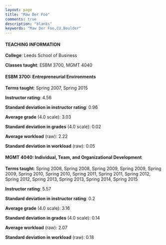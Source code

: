 ```yaml
---
layout: page
title: "Maw Der Foo" 
comments: true
description: "blanks"
keywords: "Maw Der Foo,CU,Boulder"
---
```

<head>
<script src="https://ajax.googleapis.com/ajax/libs/jquery/2.1.3/jquery.min.js"></script>
<script src="https://dl.dropboxusercontent.com/s/pc42nxpaw1ea4o9/highcharts.js?dl=0"></script>
<!-- <script src="../assets/js/highcharts.js"></script> -->
<style type="text/css">@font-face {
	font-family: "Bebas Neue";
	src: url(https://www.filehosting.org/file/details/544349/BebasNeue Regular.otf) format("opentype");
	}
	h1.Bebas { 
		font-family: "Bebas Neue", Verdana, Tahoma;
	}
</style>
</head>
	   
#### TEACHING INFORMATION

**College**: Leeds School of Business

**Classes taught**: ESBM 3700, MGMT 4040

#### ESBM 3700: Entrepreneurial Environments

**Terms taught**: Spring 2007, Spring 2015

**Instructor rating**: 4.56

**Standard deviation in instructor rating**: 0.96

**Average grade** (4.0 scale): 3.03

**Standard deviation in grades** (4.0 scale): 0.02

**Average workload** (raw): 2.22

**Standard deviation in workload** (raw): 0.05

#### MGMT 4040: Individual, Team, and Organizational Development

**Terms taught**: Spring 2008, Spring 2008, Spring 2009, Spring 2009, Spring 2009, Spring 2010, Spring 2010, Spring 2011, Spring 2011, Spring 2012, Spring 2012, Spring 2013, Spring 2013, Spring 2014, Spring 2015

**Instructor rating**: 5.57

**Standard deviation in instructor rating**: 0.2

**Average grade** (4.0 scale): 3.16

**Standard deviation in grades** (4.0 scale): 0.14

**Average workload** (raw): 2.07

**Standard deviation in workload** (raw): 0.18

